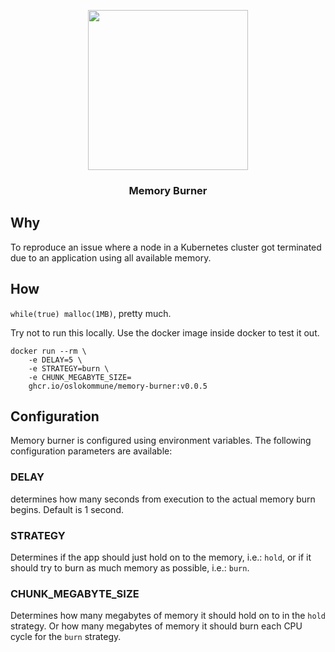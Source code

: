 <p align="center">
  <img width="256" src="https://i.kym-cdn.com/photos/images/original/000/000/130/disaster-girl.jpg" />
  <h3 align="center">Memory Burner</h3>
</p>

## Why

To reproduce an issue where a node in a Kubernetes cluster got terminated due
to an application using all available memory.

## How

`while(true) malloc(1MB)`, pretty much.

Try not to run this locally. Use the docker image inside docker to test it out.

```shell
docker run --rm \
	-e DELAY=5 \
	-e STRATEGY=burn \
	-e CHUNK_MEGABYTE_SIZE=
	ghcr.io/oslokommune/memory-burner:v0.0.5
```

## Configuration

Memory burner is configured using environment variables. The following
configuration parameters are available:

### DELAY

determines how many seconds from execution to the actual memory burn begins.
Default is 1 second.

### STRATEGY

Determines if the app should just hold on to the memory, i.e.: `hold`, or if it
should try to burn as much memory as possible, i.e.: `burn`.

### CHUNK_MEGABYTE_SIZE

Determines how many megabytes of memory it should hold on to in the `hold`
strategy. Or how many megabytes of memory it should burn each CPU cycle for the
`burn` strategy.
